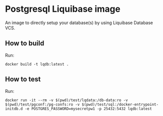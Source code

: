 # Postgresql Liquibase image

An image to directly setup your database(s) by using Liquibase Database VCS.

## How to build

Run:

    docker build -t lqdb:latest .

## How to test

Run:

    docker run -it --rm -v $(pwd)/test/lqdata:/db-data:ro -v $(pwd)/test/pgconf:/pg-confs:ro -v $(pwd)/test/sql:/docker-entrypoint-initdb.d -e POSTGRES_PASSWORD=mysecretpw1 -p 25432:5432 lqdb:latest
